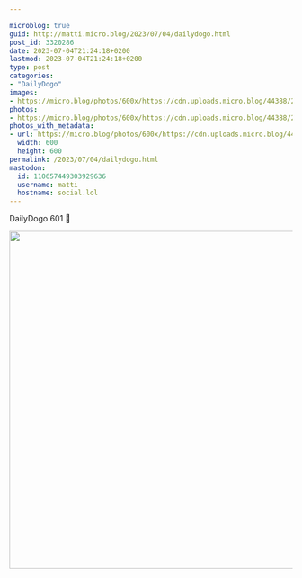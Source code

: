 ```yaml
---

microblog: true
guid: http://matti.micro.blog/2023/07/04/dailydogo.html
post_id: 3320286
date: 2023-07-04T21:24:18+0200
lastmod: 2023-07-04T21:24:18+0200
type: post
categories:
- "DailyDogo"
images:
- https://micro.blog/photos/600x/https://cdn.uploads.micro.blog/44388/2023/b6e41c17a30047cc8a791d8fe62dc0c9.jpg
photos:
- https://micro.blog/photos/600x/https://cdn.uploads.micro.blog/44388/2023/b6e41c17a30047cc8a791d8fe62dc0c9.jpg
photos_with_metadata:
- url: https://micro.blog/photos/600x/https://cdn.uploads.micro.blog/44388/2023/b6e41c17a30047cc8a791d8fe62dc0c9.jpg
  width: 600
  height: 600
permalink: /2023/07/04/dailydogo.html
mastodon:
  id: 110657449303929636
  username: matti
  hostname: social.lol
---
```

DailyDogo 601 🐶

<img src="/media/uploads/2023/b6e41c17a30047cc8a791d8fe62dc0c9.jpg" width="600" height="600" alt="" />
